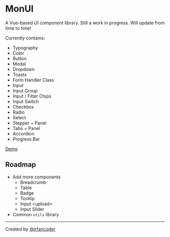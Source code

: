 # MonUI

A Vue-based UI component library. Still a work in progress. Will update from time to time!

Currently contains:

- Typography
- Color
- Button
- Modal
- Dropdown
- Toasts
- Form Handler Class
- Input
- Input Group
- Input / Filter Chips
- Input Switch
- Checkbox
- Radio
- Select
- Stepper + Panel
- Tabs + Panel
- Accordion
- Progress Bar

[Demo](https://irfancoder.github.io/mon-ui/)

## Roadmap
- Add more components
    - Breadcrumb
    - Table
    - Badge
    - Tooltip
    - Input &lt;upload>
    - Input Slider
- Common `utils` library

<hr>

Created by [@irfancoder](https://github.com/irfancoder)

